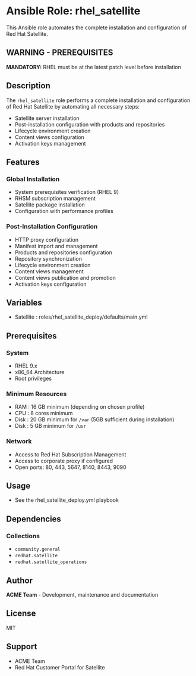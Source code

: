 # Ansible Role: rhel_satellite

This Ansible role automates the complete installation and configuration of Red Hat Satellite.

## **WARNING - PREREQUISITES**

**MANDATORY:** RHEL must be at the latest patch level before installation

## Description

The `rhel_satellite` role performs a complete installation and configuration of Red Hat Satellite by automating all necessary steps:

- Satellite server installation
- Post-installation configuration with products and repositories
- Lifecycle environment creation
- Content views configuration
- Activation keys management

## Features

### Global Installation

- System prerequisites verification (RHEL 9)
- RHSM subscription management
- Satellite package installation
- Configuration with performance profiles

### Post-Installation Configuration

- HTTP proxy configuration
- Manifest import and management
- Products and repositories configuration
- Repository synchronization
- Lifecycle environment creation
- Content views management
- Content views publication and promotion
- Activation keys configuration

## Variables

- Satellite : roles/rhel_satellite_deploy/defaults/main.yml

## Prerequisites

### System

- RHEL 9.x
- x86_64 Architecture
- Root privileges

### Minimum Resources

- RAM    : 16 GB minimum (depending on chosen profile)
- CPU    : 8 cores minimum
- Disk   : 20 GB minimum for `/var` (5GB sufficient during installation)
- Disk   : 5 GB minimum for `/usr`

### Network

- Access to Red Hat Subscription Management
- Access to corporate proxy if configured
- Open ports: 80, 443, 5647, 8140, 8443, 9090

## Usage

- See the rhel_satellite_deploy.yml playbook

## Dependencies

### Collections

- `community.general`
- `redhat.satellite`
- `redhat.satellite_operations`

## Author

**ACME Team** - Development, maintenance and documentation

## License

MIT

## Support

- ACME Team
- Red Hat Customer Portal for Satellite
